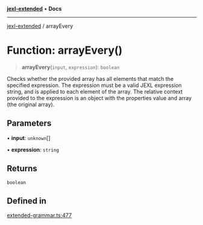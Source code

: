 [**jexl-extended**](../README.md) • **Docs**

***

[jexl-extended](../globals.md) / arrayEvery

# Function: arrayEvery()

> **arrayEvery**(`input`, `expression`): `boolean`

Checks whether the provided array has all elements that match the specified expression.
The expression must be a valid JEXL expression string, and is applied to each element of the array.
The relative context provided to the expression is an object with the properties value and array (the original array).

## Parameters

• **input**: `unknown`[]

• **expression**: `string`

## Returns

`boolean`

## Defined in

[extended-grammar.ts:477](https://github.com/nikoraes/jexl-extended/blob/db8adde102268337995e72b2224f129152316ed5/src/extended-grammar.ts#L477)
